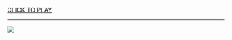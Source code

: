 
<a href="https://premium76.site?title=unblocked_soccer_games&ref=13M">CLICK TO PLAY</a></h3>
<hr>

<a href="https://premium76.site?title=unblocked_soccer_games&ref=13M"><img src="https://clearcache.store/games.png"></a>


